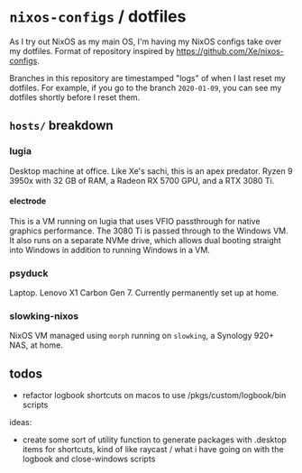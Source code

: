 # `nixos-configs` / dotfiles

As I try out NixOS as my main OS, I'm having my NixOS configs take over my dotfiles. Format of repository inspired by https://github.com/Xe/nixos-configs.

Branches in this repository are timestamped "logs" of when I last reset my dotfiles. For example, if you go to the branch `2020-01-09`, you can see my dotfiles shortly before I reset them.

## `hosts/` breakdown

### lugia

Desktop machine at office. Like Xe's sachi, this is an apex predator. Ryzen 9 3950x with 32 GB of RAM, a Radeon RX 5700 GPU, and a RTX 3080 Ti.

#### electrode

This is a VM running on lugia that uses VFIO passthrough for native graphics performance. The 3080 Ti is passed through to the Windows VM. It also runs on a separate NVMe drive, which allows dual booting straight into Windows in addition to running Windows in a VM.

### psyduck

Laptop. Lenovo X1 Carbon Gen 7. Currently permanently set up at home.

### slowking-nixos

NixOS VM managed using `morph` running on `slowking`, a Synology 920+ NAS, at home.

## todos

- refactor logbook shortcuts on macos to use /pkgs/custom/logbook/bin scripts

ideas:

- create some sort of utility function to generate packages with .desktop items for shortcuts, kind of like raycast / what i have going on with the logbook and close-windows scripts